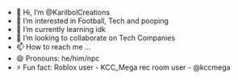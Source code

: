 - 👋 Hi, I’m @KarilbolCreations
- 👀 I’m interested in Football, Tech and pooping
- 🌱 I’m currently learning idk
- 💞️ I’m looking to collaborate on Tech Companies
- 📫 How to reach me ...
- 😄 Pronouns: he/him/npc
- ⚡ Fun fact: Roblox user - KCC_Mega rec room user - @kccmega

<!---
KarilbolCreations/KarilbolCreations is a ✨ special ✨ repository because its `README.md` (this file) appears on your GitHub profile.
You can click the Preview link to take a look at your changes.
--->
